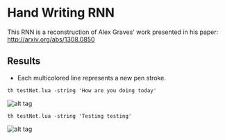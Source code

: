 # Hand Writing RNN

This RNN is a reconstruction of Alex Graves' work presented in his paper: http://arxiv.org/abs/1308.0850

## Results
* Each multicolored line represents a new pen stroke.

```
th testNet.lua -string 'How are you doing today'
```
![alt tag](https://github.com/jarmstrong2/handwritingnet/blob/master/samples/howareyoutoday.png)

```
th testNet.lua -string 'Testing testing'
```
![alt tag](https://github.com/jarmstrong2/handwritingnet/blob/master/samples/testingtesting.png)
